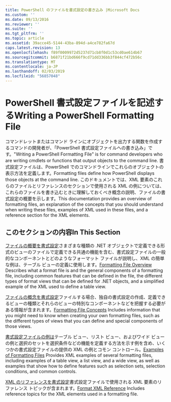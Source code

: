 ```yaml
---
title: PowerShell のファイルを書式設定の書き込み |Microsoft Docs
ms.custom: ''
ms.date: 09/13/2016
ms.reviewer: ''
ms.suite: ''
ms.tgt_pltfrm: ''
ms.topic: article
ms.assetid: 39acce45-5144-43ba-894d-a4ce782fa67d
caps.latest.revision: 13
ms.openlocfilehash: f89f0009972d5237d71cb8f0d1c53cd0ae614b67
ms.sourcegitcommit: b6871f21bd666f9cd71dd336bb3f844cf472b56c
ms.translationtype: MT
ms.contentlocale: ja-JP
ms.lasthandoff: 02/03/2019
ms.locfileid: "56857048"
---
```

# <a name="writing-a-powershell-formatting-file"></a><span data-ttu-id="3ef3d-102">PowerShell 書式設定ファイルを記述する</span><span class="sxs-lookup"><span data-stu-id="3ef3d-102">Writing a PowerShell Formatting File</span></span>

<span data-ttu-id="3ef3d-103">コマンドレットまたはコマンド ラインにオブジェクトを出力する関数を作成するコマンドの開発者が、「PowerShell 書式設定ファイルへの書き込み」です。</span><span class="sxs-lookup"><span data-stu-id="3ef3d-103">"Writing a PowerShell Formatting File" is for command developers who are writing cmdlets or functions that output objects to the command line.</span></span> <span data-ttu-id="3ef3d-104">書式設定ファイルは、PowerShell でのコマンドラインでこれらのオブジェクトの表示方法を定義します。</span><span class="sxs-lookup"><span data-stu-id="3ef3d-104">Formatting files define how PowerShell displays those objects at the command line.</span></span> <span data-ttu-id="3ef3d-105">このドキュメントでは、XML 要素のこれらのファイルとリファレンスのセクションで使用される XML の例については、これらのファイルを書き込むときに理解しておくべき概念の説明、ファイルの書式設定の概要を示します。</span><span class="sxs-lookup"><span data-stu-id="3ef3d-105">This documentation provides an overview of formatting files, an explanation of the concepts that you should understand when writing these files, examples of XML used in these files, and a reference section for the XML elements.</span></span>

## <a name="in-this-section"></a><span data-ttu-id="3ef3d-106">このセクションの内容</span><span class="sxs-lookup"><span data-stu-id="3ef3d-106">In This Section</span></span>

<span data-ttu-id="3ef3d-107">[ファイルの概要を書式設定](./formatting-file-overview.md)さまざまな種類の .NET オブジェクトで定義できる形式のビューのファイルで定義できる共通の機能を含む、書式設定ファイルの一般的なコンポーネントとどのようなフォーマット ファイルが説明し、XML の簡単な例は、テーブル ビューの定義に使用します。</span><span class="sxs-lookup"><span data-stu-id="3ef3d-107">[Formatting File Overview](./formatting-file-overview.md) Describes what a format file is and the general components of a formatting file, including common features that can be defined in the file, the different types of format views that can be defined for .NET objects, and a simplified example of the XML used to define a table view.</span></span>

<span data-ttu-id="3ef3d-108">[ファイルの概念を書式設定](./formatting-file-concepts.md)ファイルする場合、独自の書式設定の作成、定義できるビューの種類とそれらのビューの特別なコンポーネントなどを把握する必要がある情報が含まれます。</span><span class="sxs-lookup"><span data-stu-id="3ef3d-108">[Formatting File Concepts](./formatting-file-concepts.md) Includes information that you might need to know when creating your own formatting files, such as the different types of views that you can define and special components of those views.</span></span>

<span data-ttu-id="3ef3d-109">[書式設定ファイルの例は](./examples-of-formatting-files.md)テーブル ビュー、リスト ビュー、およびワイド ビューの例と選択のセットを選択条件などの機能を定義する方法を示す例を含め、いくつかの書式設定ファイルの提供の XML の例とコモン コントロール。</span><span class="sxs-lookup"><span data-stu-id="3ef3d-109">[Examples of Formatting Files](./examples-of-formatting-files.md) Provides XML examples of several formatting files, including examples of a table view, a list view, and a wide view, as well as examples that show how to define features such as selection sets, selection conditions, and common controls.</span></span>

<span data-ttu-id="3ef3d-110">[XML のリファレンスを書式設定](./format-schema-xml-reference.md)書式設定ファイルで使用される XML 要素のリファレンス トピックが含まれます。</span><span class="sxs-lookup"><span data-stu-id="3ef3d-110">[Format XML Reference](./format-schema-xml-reference.md) Includes reference topics for the XML elements used in a formatting file.</span></span>
